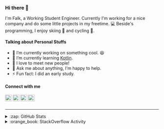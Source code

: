 ### Hi there 👋

I'm Falk, a Working Student Engineer. Currently I'm working for a nice company and do some little projects in my freetime. :computer: Beside's programming, I enjoy skiing :ski: and cycling :bicyclist:.

#### Talking about Personal Stuffs

- 🔭 I’m currently working on something cool. :laughing:
- 🌱 I’m currently learning [Kotlin][kotlin].
- 👯 I love to meet new people!
- 💬 Ask me about anything, I'm happy to help.
- ⚡ Fun fact: I did an early study.

#### Connect with me

[<img align="left" alt="LinkedIn" width="22px" src="https://cdn.jsdelivr.net/npm/simple-icons@v3/icons/linkedin.svg" />][linkedin]
[<img align="left" alt="GitHub" width="22px" src="https://cdn.jsdelivr.net/npm/simple-icons@v3/icons/github.svg" />][github]
[<img align="left" alt="GitLab" width="22px" src="https://cdn.jsdelivr.net/npm/simple-icons@v3/icons/gitlab.svg" />][gitlab]
[<img align="left" alt="Stack Overflow" width="22px" src="https://cdn.jsdelivr.net/npm/simple-icons@v3/icons/stackoverflow.svg" />][stackoverflow]

<br />
<br />

---

<details>
  <summary>:zap: GitHub Stats</summary>
  
  [![Flaxel's github stats](https://github-readme-stats.vercel.app/api?username=flaxel&include_all_commits=true)][github]
</details>

<details>
  <summary>:orange_book: StackOverflow Activity</summary>
  
  <!-- STACKOVERFLOW:START -->
- [Answer by flaxel for Java: Only Print Unique Characters in a String](https://stackoverflow.com/questions/64197421/java-only-print-unique-characters-in-a-string/64199627#64199627)
- [Answer by flaxel for Create a method that with 2 given arrays returns a new one with elements from a and b with no duplicates:](https://stackoverflow.com/questions/64197284/create-a-method-that-with-2-given-arrays-returns-a-new-one-with-elements-from-a/64197493#64197493)
- [Answer by flaxel for How do I resolve this error using Paths.of?](https://stackoverflow.com/questions/64187979/how-do-i-resolve-this-error-using-paths-of/64188291#64188291)
- [Answer by flaxel for How to use 'Select-String' to filter lines from an output](https://stackoverflow.com/questions/64183006/how-to-use-select-string-to-filter-lines-from-an-output/64183371#64183371)
- [Answer by flaxel for CodeQL does not work: "Fatal error compiling: invalid target release: 11"](https://stackoverflow.com/questions/64176555/codeql-does-not-work-fatal-error-compiling-invalid-target-release-11/64176556#64176556)
<!-- STACKOVERFLOW:END -->
</details>

[stackoverflow]: https://stackoverflow.com/users/10951752/flaxel
[gitlab]: https://gitlab.com/flaxel
[github]: https://github.com/flaxel
[linkedin]: https://www.linkedin.com/in/falk-p-b457211a0/
[kotlin]: https://kotlinlang.org/
